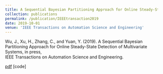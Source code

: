 ```yaml
---
title: A Sequential Bayesian Partitioning Approach for Online Steady-State Detection of Multivariate Systems
collection: publications
permalink: /publication/IEEEtransaction2019
date: 2019-10-01
venue: 'IEEE Transactions on Automation Science and Engineering'
---
```


Wu, J., Xu, H., Zhang, C., and Yuan, Y. (2019). A Sequential Bayesian Partitioning Approach for Online Steady-State Detection of Multivariate Systems, in press,   
IEEE Transactions on Automation Science and Engineering. 

[pdf](http://thuie-isda.github.io/files/IEEEtransaction2019.pdf)   [code]
